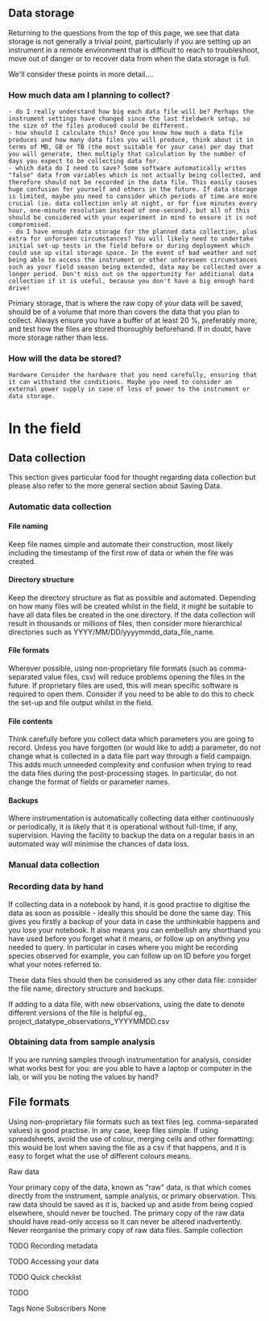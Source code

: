 

## Data storage ##

Returning to the questions from the top of this page, we see that data storage is not generally a trivial point, particularly if you are setting up an instrument in a remote environment that is difficult to reach to troubleshoot, move out of danger or to recover data from when the data storage is full.

We'll consider these points in more detail....

### How much data am I planning to collect? ###

    - do I really understand how big each data file will be? Perhaps the instrument settings have changed since the last fieldwork setup, so the size of the files produced could be different.
    - how should I calculate this? Once you know how much a data file produces and how many data files you will produce, think about it in terms of MB, GB or TB (the most suitable for your case) per day that you will generate, then multiply that calculation by the number of days you expect to be collecting data for.
    - which data do I need to save? Some software automatically writes "false" data from variables which is not actually being collected, and therefore should not be recorded in the data file. This easily causes huge confusion for yourself and others in the future. If data storage is limited, maybe you need to consider which periods of time are more crucial (ie. data collection only at night, or for five minutes every hour, one-minute resolution instead of one-second), but all of this should be considered with your experiment in mind to ensure it is not compromised.
    - do I have enough data storage for the planned data collection, plus extra for unforseen circumstances? You will likely need to undertake initial set-up tests in the field before or during deployment which could use up vital storage space. In the event of bad weather and not being able to access the instrument or other unforeseen circumstances such as your field season being extended, data may be collected over a longer period. Don't miss out on the opportunity for additional data collection if it is useful, because you don't have a big enough hard drive!

Primary storage, that is where the raw copy of your data will be saved, should be of a volume that more than covers the data that you plan to collect. Always ensure you have a buffer of at least 20 %, preferably more, and test how the files are stored thoroughly beforehand. If in doubt, have more storage rather than less.

### How will the data be stored? ###

    Hardware Consider the hardware that you need carefully, ensuring that it can withstand the conditions. Maybe you need to consider an external power supply in case of loss of power to the instrument or data storage.

# In the field #

## Data collection ##

This section gives particular food for thought regarding data collection but please also refer to the more general section about Saving Data.

### Automatic data collection ###

#### File naming ####
Keep file names simple and automate their construction, most likely including the timestamp of the first row of data or when the file was created.

#### Directory structure ####
Keep the directory structure as flat as possible and automated. Depending on how many files will be created whilst in the field, it might be suitable to have all data files be created in the one directory. If the data collection will result in thousands or millions of files, then consider more hierarchical directories such as YYYY/MM/DD/yyyymmdd_data_file_name.

#### File formats ####
Wherever possible, using non-proprietary file formats (such as comma-separated value files, csv) will reduce problems opening the files in the future. If proprietary files are used, this will mean specific software is required to open them. Consider if you need to be able to do this to check the set-up and file output whilst in the field.

#### File contents ####
Think carefully before you collect data which parameters you are going to record. Unless you have forgotten (or would like to add) a parameter, do not change what is collected in a data file part way through a field campaign. This adds much unneeded complexity and confusion when trying to read the data files during the post-processing stages. In particular, do not change the format of fields or parameter names.

#### Backups ##### 
Where instrumentation is automatically collecting data either continuously or periodically, it is likely that it is operational without full-time, if any, supervision. Having the facility to backup the data on a regular basis in an automated way will minimise the chances of data loss.

### Manual data collection ###


### Recording data by hand ###
If collecting data in a notebook by hand, it is good practise to digitise the data as soon as possible - ideally this should be done the same day. This gives you firstly a backup of your data in case the unthinkable happens and you lose your notebook. It also means you can embellish any shorthand you have used before you forget what it means, or follow up on anything you needed to query. In particular in cases where you might be recording species observed for example, you can follow up on ID before you forget what your notes referred to.

These data files should then be considered as any other data file: consider the file name, directory structure and backups.

If adding to a data file, with new observations, using the date to denote different versions of the file is helpful eg., project_datatype_observations_YYYYMMDD.csv

### Obtaining data from sample analysis ### 
If you are running samples through instrumentation for analysis, consider what works best for you: are you able to have a laptop or computer in the lab, or will you be noting the values by hand?

## File formats ####
Using non-proprietary file formats such as text files (eg. comma-separated values) is good practise. In any case, keep files simple. If using spreadsheets, avoid the use of colour, merging cells and other formatting: this would be lost when saving the file as a csv if that happens, and it is easy to forget what the use of different colours means.

Raw data

Your primary copy of the data, known as "raw" data, is that which comes directly from the instrument, sample analysis, or primary observation. This raw data should be saved as it is, backed up and aside from being copied elsewhere, should never be touched. The primary copy of the raw data should have read-only access so it can never be altered inadvertently. Never reorganise the primary copy of raw data files.
Sample collection

TODO
Recording metadata

TODO
Accessing your data

TODO
Quick checklist

TODO

Tags
None
Subscribers
None

